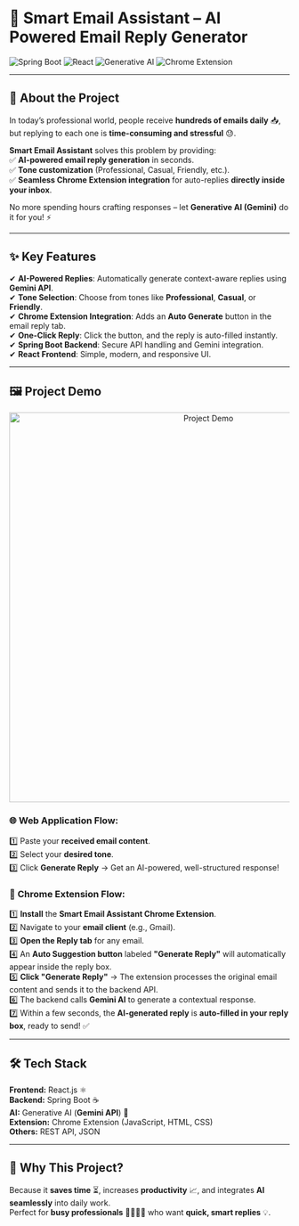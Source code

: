 # 📧 Smart Email Assistant – AI Powered Email Reply Generator  

![Spring Boot](https://img.shields.io/badge/Backend-SpringBoot-green) ![React](https://img.shields.io/badge/Frontend-React-blue) ![Generative AI](https://img.shields.io/badge/AI-Gemini-orange) ![Chrome Extension](https://img.shields.io/badge/Extension-Google%20Chrome-lightgrey)

---

## 🚀 **About the Project**  
In today’s professional world, people receive **hundreds of emails daily** 📥, but replying to each one is **time-consuming and stressful** 😓.  

**Smart Email Assistant** solves this problem by providing:  
✅ **AI-powered email reply generation** in seconds.  
✅ **Tone customization** (Professional, Casual, Friendly, etc.).  
✅ **Seamless Chrome Extension integration** for auto-replies **directly inside your inbox**.  

No more spending hours crafting responses – let **Generative AI (Gemini)** do it for you! ⚡  

---

## ✨ **Key Features**  

✔ **AI-Powered Replies**: Automatically generate context-aware replies using **Gemini API**.  
✔ **Tone Selection**: Choose from tones like **Professional**, **Casual**, or **Friendly**.  
✔ **Chrome Extension Integration**: Adds an **Auto Generate** button in the email reply tab.  
✔ **One-Click Reply**: Click the button, and the reply is auto-filled instantly.  
✔ **Spring Boot Backend**: Secure API handling and Gemini integration.  
✔ **React Frontend**: Simple, modern, and responsive UI.  

---

## 🖼 **Project Demo**  
<p align="center">
  <img src="./Demo.gif" alt="Project Demo" width="700"/>
</p>



### 🌐 **Web Application Flow:**  
1️⃣ Paste your **received email content**.  
2️⃣ Select your **desired tone**.  
3️⃣ Click **Generate Reply** → Get an AI-powered, well-structured response!  

### 🧩 **Chrome Extension Flow:**  
1️⃣ **Install** the **Smart Email Assistant Chrome Extension**.  
2️⃣ Navigate to your **email client** (e.g., Gmail).  
3️⃣ **Open the Reply tab** for any email.  
4️⃣ An **Auto Suggestion button** labeled **"Generate Reply"** will automatically appear inside the reply box.  
5️⃣ **Click "Generate Reply"** → The extension processes the original email content and sends it to the backend API.  
6️⃣ The backend calls **Gemini AI** to generate a contextual response.  
7️⃣ Within a few seconds, the **AI-generated reply** is **auto-filled in your reply box**, ready to send! ✅  

---

## 🛠 **Tech Stack**  

**Frontend:** React.js ⚛  
**Backend:** Spring Boot ☕  
**AI:** Generative AI (**Gemini API**) 🤖  
**Extension:** Chrome Extension (JavaScript, HTML, CSS)  
**Others:** REST API, JSON  

---

## 🌟 **Why This Project?**  

Because it **saves time** ⏳, increases **productivity** 📈, and integrates **AI seamlessly** into daily work.  
Perfect for **busy professionals** 👨‍💼👩‍💼 who want **quick, smart replies** 💡.  

